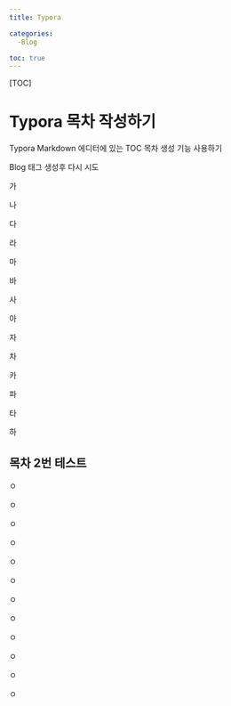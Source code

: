 ```yaml
---
title: Typora 

categories:
  -Blog

toc: true
---
```




[TOC]

# Typora 목차 작성하기

Typora Markdown 에디터에 있는 TOC 목차 생성 기능 사용하기

Blog 태그 생성후 다시 시도

가

나

다

라

마

바

사

아

자

차

카

파

타

하

## 목차 2번 테스트

ㅇ

ㅇ

ㅇ

ㅇ

ㅇ

ㅇ

ㅇ

ㅇ

ㅇ

ㅇ

ㅇ

ㅇ



